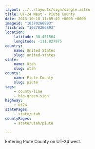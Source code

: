 ```yaml
---
layout: ../../layouts/sign/single.astro
title: UT-24 West - Piute County
date: 2013-10-18 11:09:49 +0000 +0000
imageid: "10370266893"
flickrid: "10370266893"
location:
    latitude: 38.451564
    longitude: -111.827975
country:
    name: United States
    slug: united-states
state:
    name: Utah
    slug: utah
county:
    name: Piute County
    slug: piute
tags:
    - county-line
    - big-green-sign
highway:
    - ut24
statePages:
    - state/utah
countyPages:
    - state/utah/piute

---
```

Entering Piute County on UT-24 west.